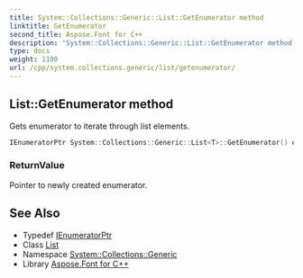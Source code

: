 ```yaml
---
title: System::Collections::Generic::List::GetEnumerator method
linktitle: GetEnumerator
second_title: Aspose.Font for C++
description: 'System::Collections::Generic::List::GetEnumerator method. Gets enumerator to iterate through list elements in C++.'
type: docs
weight: 1100
url: /cpp/system.collections.generic/list/getenumerator/
---
```

## List::GetEnumerator method


Gets enumerator to iterate through list elements.

```cpp
IEnumeratorPtr System::Collections::Generic::List<T>::GetEnumerator() override
```


### ReturnValue

Pointer to newly created enumerator.

## See Also

* Typedef [IEnumeratorPtr](../ienumeratorptr/)
* Class [List](../)
* Namespace [System::Collections::Generic](../../)
* Library [Aspose.Font for C++](../../../)
